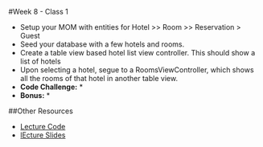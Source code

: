 #Week 8 - Class 1
* Setup your MOM with entities for Hotel >> Room >> Reservation > Guest
* Seed your database with a few hotels and rooms.
* Create a table view based hotel list view controller. This should show a list of hotels
* Upon selecting a hotel, segue to a RoomsViewController, which shows all the rooms of that hotel in another table view.
* **Code Challenge:** 
	* 
* **Bonus:** 
	* 

##Other Resources
* [Lecture Code](lecture-code/)
* [lEcture Slides](lecture-slides/)